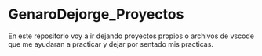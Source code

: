 # GenaroDejorge_Proyectos
En este repositorio voy a ir dejando proyectos propios o archivos de vscode que me ayudaran a practicar y dejar por sentado mis practicas.
